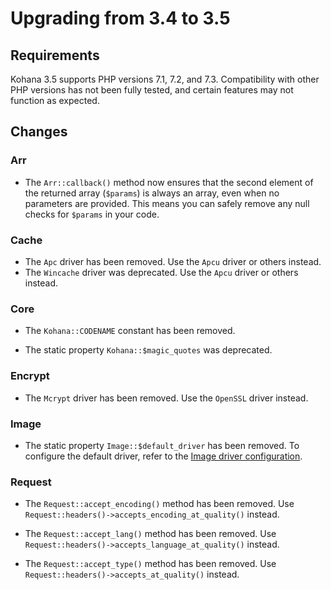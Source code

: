 # Upgrading from 3.4 to 3.5

## Requirements

Kohana 3.5 supports PHP versions 7.1, 7.2, and 7.3. Compatibility with other PHP versions has not been fully tested, and
certain features may not function as expected.

## Changes

### Arr

- The `Arr::callback()` method now ensures that the second element of the returned array (`$params`) is always an array,
  even when no parameters are provided. This means you can safely remove any null checks for `$params` in your code.

### Cache

- The `Apc` driver has been removed. Use the `Apcu` driver or others instead.
- The `Wincache` driver was deprecated. Use the `Apcu` driver or others instead.

### Core

- The `Kohana::CODENAME` constant has been removed.

- The static property `Kohana::$magic_quotes` was deprecated.

### Encrypt

- The `Mcrypt` driver has been removed. Use the `OpenSSL` driver instead.

### Image

- The static property `Image::$default_driver` has been removed. To configure the default driver, refer to
  the [Image driver configuration](../../guide/image/#drivers).

### Request

- The `Request::accept_encoding()` method has been removed. Use `Request::headers()->accepts_encoding_at_quality()`
  instead.

- The `Request::accept_lang()` method has been removed. Use `Request::headers()->accepts_language_at_quality()` instead.

- The `Request::accept_type()` method has been removed. Use `Request::headers()->accepts_at_quality()` instead.
